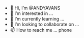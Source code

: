 - 👋 Hi, I’m @ANDYAVANS
- 👀 I’m interested in ...
- 🌱 I’m currently learning ...
- 💞️ I’m looking to collaborate on ...
- 📫 How to reach me ...
phone 
<!---messanger or email
ANDYAVANS/ANDYAVANS is a ✨ special ✨ repository because its `README.md` (this file) appears on your GitHub profile.
You can click the Preview link to take a look at your changes.
--->
